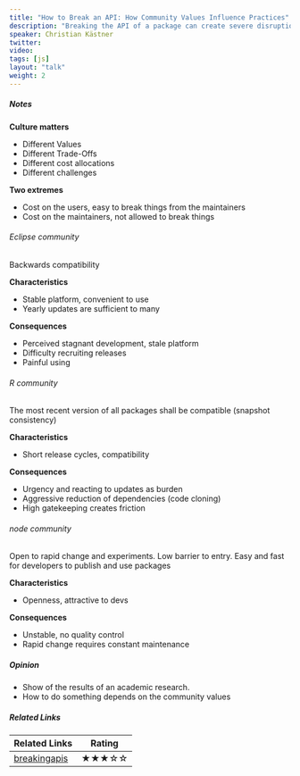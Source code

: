 ```yaml
---
title: "How to Break an API: How Community Values Influence Practices"
description: "Breaking the API of a package can create severe disruptions downstream, but package maintainers have flexibility in whether and how to perform a change. Through interviews and a survey, we found that developers within a community or platform often share cohesive practices (e.g., semver, backporting, synchronized releases), but that those practices differ from community to community, and that most developers are not aware of alternative strategies and practices, their tradeoffs, and why other communities adopt them. Most interestingly, it seems that often practices and community consensus seems to be driven by implicit values in each community, such as stability, rapid access, or ease to contribute. Understanding and discussing values openly can help to understand and resolve conflicts, such as discussions between demands for more stability and a pursuit of frequent and disruptive innovations."
speaker: Christian Kästner
twitter: 
video:
tags: [js]
layout: "talk"
weight: 2
---
```


<article id="1">

##### Notes

**Culture matters**
- Different Values
- Different Trade-Offs
- Different cost allocations
- Different challenges

**Two extremes**
- Cost on the users, easy to break things from the maintainers
- Cost on the maintainers, not allowed to break things

###### Eclipse community

Backwards compatibility

**Characteristics**
- Stable platform, convenient to use
- Yearly updates are sufficient to many

**Consequences**
- Perceived stagnant development, stale platform
- Difficulty recruiting releases
- Painful using

###### R community

The most recent version of all packages shall be compatible (snapshot consistency)

**Characteristics**
- Short release cycles, compatibility

**Consequences**
- Urgency and reacting to updates as burden
- Aggressive reduction of dependencies (code cloning)
- High gatekeeping creates friction

###### node community

Open to rapid change and experiments. Low barrier to entry. Easy and fast for developers to publish and use packages

**Characteristics**
- Openness, attractive to devs

**Consequences**
- Unstable, no quality control
- Rapid change requires constant maintenance

</article>

<article id="2">

##### Opinion

- Show of the results of an academic research.
- How to do something depends on the community values

</article>

<article id="3">

##### Related Links

Related Links | Rating
--- | ---
[breakingapis](http://breakingapis.org/) | ★★★☆☆

</article>